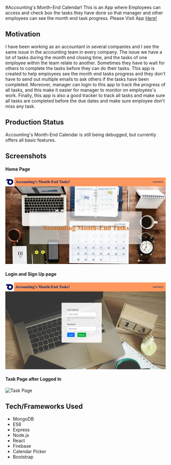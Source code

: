 #Accounting's Month-End Calendar!
This is an App where Employees can access and check box the tasks they have done so that manager and other employees can see the month end task progress. Please Visit App [Here!](https://pacific-sierra-38191.herokuapp.com/)

## Motivation

I have been working as an accountant in several companies and I see the same issue in the accounting team in every company. The issue we have a lot of tasks during the month end closing time, and the tasks of one employee within the team relate to another. Sometimes they have to wait for others to complete the tasks before they can do their tasks. This app is created to help employees see the month end tasks progress and they don't have to send out multiple emails to ask others if the tasks have been completed. Moreover, manager can login to this app to track the progress of all tasks, and this make it easier for manager to monitor on employees's work. Finally, this app is also a good tracker to track all tasks and make sure all tasks are completed before the due dates and make sure employee don't miss any task. 

## Production Status

 Accounting's Month-End Calendar is still being debugged, but currently offers all basic features. 

## Screenshots

#### Home Page
![Home Page](/public/images/Home.jpg)

#### Login and Sign Up page 
![Login/SignUp Page](/public/images/login.jpg)

#### Task Page after Logged In
![Task Page](/public/images/taskPage.jpg)


## Tech/Frameworks Used

+ MongoDB
+ ES6
+ Express
+ Node.js
+ React
+ Firebase
+ Calendar Picker
+ Bootstrap

